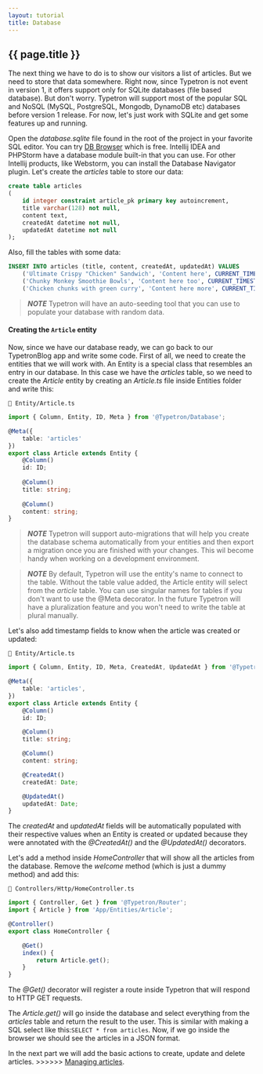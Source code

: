 ```yaml
---
layout: tutorial
title: Database
---
```


## {{ page.title }}

The next thing we have to do is to show our visitors a list of articles. But we need to store that data somewhere.
Right now, since Typetron is not event in version 1, it offers support only for SQLite databases (file based database).
But don't worry. Typetron will support most of the popular SQL and NoSQL (MySQL, PostgreSQL, Mongodb, DynamoDB etc) 
databases before version 1 release. For now, let's just work with SQLite and get some features up and running.
 
Open the _database.sqlite_ file found in the root of the project in your favorite SQL editor. You can try 
[DB Browser](https://sqlitebrowser.org/) which is free. Intellij IDEA and PHPStorm have a database module built-in 
that you can use. For other Intellij products, like Webstorm, you can install the Database Navigator plugin. 
Let's create the _articles_ table to store our data:
```sql
create table articles
(
	id integer constraint article_pk primary key autoincrement,
	title varchar(128) not null,
	content text,
	createdAt datetime not null,
	updatedAt datetime not null
);
```

Also, fill the tables with some data:
```sql
INSERT INTO articles (title, content, createdAt, updatedAt) VALUES 
    ('Ultimate Crispy "Chicken" Sandwich', 'Content here', CURRENT_TIMESTAMP, CURRENT_TIMESTAMP),
    ('Chunky Monkey Smoothie Bowls', 'Content here too', CURRENT_TIMESTAMP, CURRENT_TIMESTAMP),
    ('Chicken chunks with green curry', 'Content here more', CURRENT_TIMESTAMP, CURRENT_TIMESTAMP);
```
> **_NOTE_** Typetron will have an auto-seeding tool that you can use to populate your database with random data. 

#### Creating the `Article` entity

Now, since we have our database ready, we can go back to our TypetronBlog app and write some code. First of all,
we need to create the entities that we will work with. An Entity is a special class that resembles an entry in
our database. In this case we have the _articles_ table, so we need to create the _Article_ entity by creating an
_Article.ts_ file inside Entities folder and write this:  
```file-path
📁 Entity/Article.ts
```
```ts
import { Column, Entity, ID, Meta } from '@Typetron/Database';

@Meta({
    table: 'articles'
})
export class Article extends Entity {
    @Column()
    id: ID;
    
    @Column()
    title: string;
    
    @Column()
    content: string;
}  
```

>  **_NOTE_** Typetron will support auto-migrations that will help you create the database schema automatically
> from your entities and then export a migration once you are finished with your changes. This wil become handy
> when working on a development environment.

>  **_NOTE_** By default, Typetron will use the entity's name to connect to the table. Without the table value
> added, the Article entity will select from the _article_ table. You can use singular names for tables if you 
> don't want to use the @Meta decorator. In the future Typetron will have a pluralization feature and you won't
> need to write the table at plural manually.


Let's also add timestamp fields to know when the article was created or updated:
```file-path
📁 Entity/Article.ts
```
```ts
import { Column, Entity, ID, Meta, CreatedAt, UpdatedAt } from '@Typetron/Database';

@Meta({
    table: 'articles',
})
export class Article extends Entity {
    @Column()
    id: ID;

    @Column()
    title: string;

    @Column()
    content: string;

    @CreatedAt()
    createdAt: Date;

    @UpdatedAt()
    updatedAt: Date;
}
```

The _createdAt_ and _updatedAt_ fields will be automatically populated with their respective values when an Entity
is created or updated because they were annotated with the _@CreatedAt()_ and the _@UpdatedAt()_ decorators.

Let's add a method inside _HomeController_ that will show all the articles from the database. Remove the _welcome_ 
method (which is just a dummy method) and add this: 

```file-path
📁 Controllers/Http/HomeController.ts
```
```ts
import { Controller, Get } from '@Typetron/Router';
import { Article } from 'App/Entities/Article';

@Controller()
export class HomeController {

    @Get()
    index() {
        return Article.get();
    }
}
```

The _@Get()_ decorator will register a route inside Typetron that will respond to HTTP GET requests.

The _Article.get()_ will go inside the database and select everything from the _articles_ table and return the
result to the user. This is similar with making a SQL select like this:`SELECT * from articles`. Now, if we go inside
the browser we should see the articles in a JSON format.
 

In the next part we will add the basic actions to create, update and delete articles. >>>>>> [Managing articles](crud).
